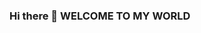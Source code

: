 ### Hi there 👋 WELCOME TO MY WORLD

<!--
**mohindar99/mohindar99** is a ✨ _special_ ✨ repository because its `README.md` (this file) appears on your GitHub profile.

Here are some ideas to get you started:

- 🔭 I’m currently working on 
- 🌱 I’m currently learning SOLIDITY
- 🤔 I’m looking for help with ...
- 💬 Ask me about TECH_STUFF
- 📫 How to reach me: https://www.linkedin.com/in/devarampati-mohindar-b77a28150/
- 😄 Pronouns: ...
- ⚡ Fun fact: My favourite animal is a dog because they're so energetic and friendly.
-->
